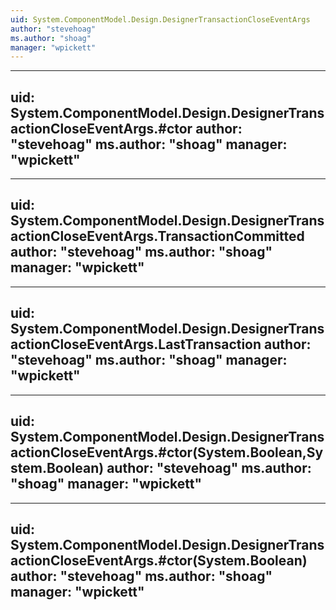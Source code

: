 ```yaml
---
uid: System.ComponentModel.Design.DesignerTransactionCloseEventArgs
author: "stevehoag"
ms.author: "shoag"
manager: "wpickett"
---
```


---
uid: System.ComponentModel.Design.DesignerTransactionCloseEventArgs.#ctor
author: "stevehoag"
ms.author: "shoag"
manager: "wpickett"
---

---
uid: System.ComponentModel.Design.DesignerTransactionCloseEventArgs.TransactionCommitted
author: "stevehoag"
ms.author: "shoag"
manager: "wpickett"
---

---
uid: System.ComponentModel.Design.DesignerTransactionCloseEventArgs.LastTransaction
author: "stevehoag"
ms.author: "shoag"
manager: "wpickett"
---

---
uid: System.ComponentModel.Design.DesignerTransactionCloseEventArgs.#ctor(System.Boolean,System.Boolean)
author: "stevehoag"
ms.author: "shoag"
manager: "wpickett"
---

---
uid: System.ComponentModel.Design.DesignerTransactionCloseEventArgs.#ctor(System.Boolean)
author: "stevehoag"
ms.author: "shoag"
manager: "wpickett"
---
